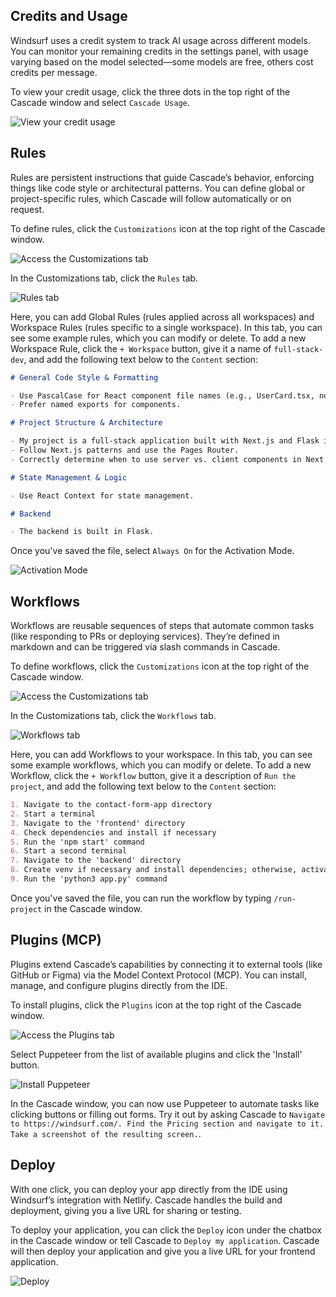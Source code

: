 ## Credits and Usage

Windsurf uses a credit system to track AI usage across different models. You can monitor your remaining credits in the settings panel, with usage varying based on the model selected—some models are free, others cost credits per message.

To view your credit usage, click the three dots in the top right of the Cascade window and select `Cascade Usage`.

![View your credit usage](assets/cascade-credits.png)

## Rules

Rules are persistent instructions that guide Cascade’s behavior, enforcing things like code style or architectural patterns. You can define global or project-specific rules, which Cascade will follow automatically or on request.

To define rules, click the `Customizations` icon at the top right of the Cascade window.

![Access the Customizations tab](assets/cascade-customizations.png)

In the Customizations tab, click the `Rules` tab.

![Rules tab](assets/cascade-rules.png)

Here, you can add Global Rules (rules applied across all workspaces) and Workspace Rules (rules specific to a single workspace). In this tab, you can see some example rules, which you can modify or delete. To add a new Workspace Rule, click the `+ Workspace` button, give it a name of `full-stack-dev`, and add the following text below to the `Content` section:

```markdown
# General Code Style & Formatting

- Use PascalCase for React component file names (e.g., UserCard.tsx, not user-card.tsx).
- Prefer named exports for components.

# Project Structure & Architecture

- My project is a full-stack application built with Next.js and Flask inside of the contact-form-app folder.
- Follow Next.js patterns and use the Pages Router.
- Correctly determine when to use server vs. client components in Next.js.

# State Management & Logic

- Use React Context for state management.

# Backend

- The backend is built in Flask.
```

Once you've saved the file, select `Always On` for the Activation Mode.

![Activation Mode](assets/cascade-rules-activation.png)

## Workflows

Workflows are reusable sequences of steps that automate common tasks (like responding to PRs or deploying services). They’re defined in markdown and can be triggered via slash commands in Cascade.

To define workflows, click the `Customizations` icon at the top right of the Cascade window.

![Access the Customizations tab](assets/cascade-customizations.png)

In the Customizations tab, click the `Workflows` tab.

![Workflows tab](assets/cascade-workflows.png)

Here, you can add Workflows to your workspace. In this tab, you can see some example workflows, which you can modify or delete. To add a new Workflow, click the `+ Workflow` button, give it a description of `Run the project`, and add the following text below to the `Content` section:

```markdown
1. Navigate to the contact-form-app directory
2. Start a terminal
3. Navigate to the 'frontend' directory
4. Check dependencies and install if necessary
5. Run the 'npm start' command
6. Start a second terminal
7. Navigate to the 'backend' directory
8. Create venv if necessary and install dependencies; otherwise, activate venv
9. Run the 'python3 app.py' command
```

Once you've saved the file, you can run the workflow by typing `/run-project` in the Cascade window.

## Plugins (MCP)

Plugins extend Cascade’s capabilities by connecting it to external tools (like GitHub or Figma) via the Model Context Protocol (MCP). You can install, manage, and configure plugins directly from the IDE.

To install plugins, click the `Plugins` icon at the top right of the Cascade window.

![Access the Plugins tab](assets/cascade-plugins.png)

Select Puppeteer from the list of available plugins and click the 'Install' button.

![Install Puppeteer](assets/cascade-puppeteer.png)

In the Cascade window, you can now use Puppeteer to automate tasks like clicking buttons or filling out forms. Try it out by asking Cascade to `Navigate to https://windsurf.com/. Find the Pricing section and navigate to it. Take a screenshot of the resulting screen.`.

## Deploy

With one click, you can deploy your app directly from the IDE using Windsurf’s integration with Netlify. Cascade handles the build and deployment, giving you a live URL for sharing or testing.

To deploy your application, you can click the `Deploy` icon under the chatbox in the Cascade window or tell Cascade to `Deploy my application`. Cascade will then deploy your application and give you a live URL for your frontend application.

![Deploy](assets/cascade-deploy.png)
